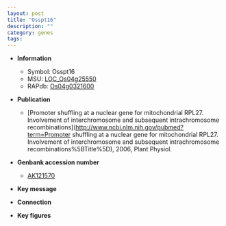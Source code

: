 ```yaml
---
layout: post
title: "Osspt16"
description: ""
category: genes
tags: 
---
```


* **Information**  
    + Symbol: Osspt16  
    + MSU: [LOC_Os04g25550](http://rice.plantbiology.msu.edu/cgi-bin/ORF_infopage.cgi?orf=LOC_Os04g25550)  
    + RAPdb: [Os04g0321600](http://rapdb.dna.affrc.go.jp/viewer/gbrowse_details/irgsp1?name=Os04g0321600)  

* **Publication**  
    + [Promoter shuffling at a nuclear gene for mitochondrial RPL27. Involvement of interchromosome and subsequent intrachromosome recombinations](http://www.ncbi.nlm.nih.gov/pubmed?term=Promoter shuffling at a nuclear gene for mitochondrial RPL27. Involvement of interchromosome and subsequent intrachromosome recombinations%5BTitle%5D), 2006, Plant Physiol.

* **Genbank accession number**  
    + [AK121570](http://www.ncbi.nlm.nih.gov/nuccore/AK121570)

* **Key message**  

* **Connection**  

* **Key figures**  


